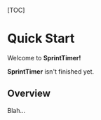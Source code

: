 [TOC]

# Quick Start
Welcome to __SprintTimer!__

__SprintTimer__ isn't finished yet.

## Overview

Blah...
